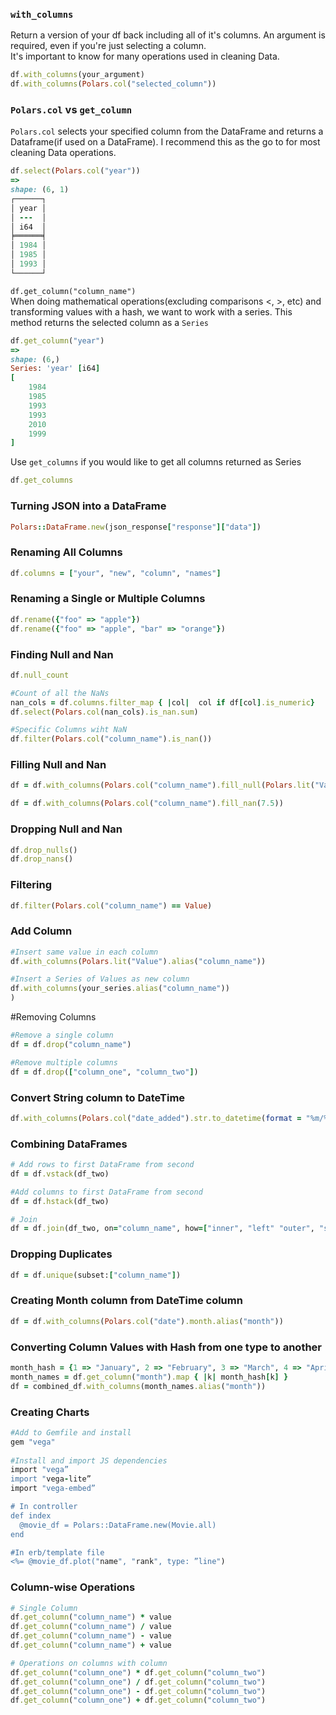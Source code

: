 
### **`with_columns`**<br/> 
Return a version of your df back including all of it's columns. An argument is required, even if you're just selecting a column.<br/> 
It's important to know for many operations used in cleaning Data.
```Ruby
df.with_columns(your_argument)
df.with_columns(Polars.col("selected_column"))
```
### `Polars.col` vs `get_column`
`Polars.col` selects your specified column from the DataFrame and returns a Dataframe(if used on a DataFrame).  I recommend this as the go to for most cleaning Data operations.

```Ruby
df.select(Polars.col("year"))
=>
shape: (6, 1)
┌──────┐
│ year │
│ ---  │
│ i64  │
╞══════╡
│ 1984 │
│ 1985 │
│ 1993 │
└──────┘
```
`df.get_column("column_name")`<br/> 
When doing mathematical operations(excluding comparisons <, >, etc) and transforming values with a hash, we want to work with a series. This method returns the selected column as a `Series`

```Ruby
df.get_column("year")
=>
shape: (6,)
Series: 'year' [i64]
[
	1984
	1985
	1993
	1993
	2010
	1999
]
```
Use `get_columns` if you would like to get all columns returned as Series
```Ruby
df.get_columns
```
### Turning JSON into a DataFrame
```Ruby
Polars::DataFrame.new(json_response["response"]["data"])

```

### Renaming All Columns
```Ruby
df.columns = ["your", "new", "column", "names"]

```

### Renaming a Single or Multiple Columns
```Ruby
df.rename({"foo" => "apple"})
df.rename({"foo" => "apple", "bar" => "orange"})
```

### Finding Null and Nan

```Ruby
df.null_count

#Count of all the NaNs
nan_cols = df.columns.filter_map { |col|  col if df[col].is_numeric}
df.select(Polars.col(nan_cols).is_nan.sum)

#Specific Columns wiht NaN
df.filter(Polars.col("column_name").is_nan())

```
### Filling Null and Nan

```Ruby
df = df.with_columns(Polars.col("column_name").fill_null(Polars.lit("Value")))

df = df.with_columns(Polars.col("column_name").fill_nan(7.5))

```
### Dropping Null and Nan
```Ruby
df.drop_nulls()
df.drop_nans()
```
### Filtering
```Ruby
df.filter(Polars.col("column_name") == Value)
```
### Add Column
```Ruby
#Insert same value in each column
df.with_columns(Polars.lit("Value").alias("column_name"))

#Insert a Series of Values as new column
df.with_columns(your_series.alias("column_name"))
)
```

#Removing Columns
```Ruby
#Remove a single column
df = df.drop("column_name")

#Remove multiple columns
df = df.drop(["column_one", "column_two"])
```
### Convert String column to DateTime
```Ruby
df.with_columns(Polars.col("date_added").str.to_datetime(format = "%m/%d/%Y", time_unit: "ns"))
```
### Combining DataFrames
```Ruby
# Add rows to first DataFrame from second
df = df.vstack(df_two)

#Add columns to first DataFrame from second
df = df.hstack(df_two)

# Join
df = df.join(df_two, on="column_name", how=["inner", "left" "outer", "semi" "anti" "cross"])
```

### Dropping Duplicates
```Ruby
df = df.unique(subset:["column_name"])
```
### Creating Month column from DateTime column
```Ruby
df = df.with_columns(Polars.col("date").month.alias("month"))
```

### Converting Column Values with Hash from one type to another
```Ruby
month_hash = {1 => "January", 2 => "February", 3 => "March", 4 => "April", 5 => "May", 6 => "June", 7 => "July", 8 => "August", 9 => "September", 10 => "October", 11 => "November", 12 => "December"}
month_names = df.get_column("month").map { |k| month_hash[k] }
df = combined_df.with_columns(month_names.alias("month"))

```

### Creating Charts
```Ruby
#Add to Gemfile and install  
gem "vega"  
 
#Install and import JS dependencies
import "vega”
import "vega-lite”
import "vega-embed”

# In controller  
def index
  @movie_df = Polars::DataFrame.new(Movie.all)
end

#In erb/template file  
<%= @movie_df.plot("name", "rank", type: ”line")
```

### Column-wise Operations
```Ruby
# Single Column
df.get_column("column_name") * value
df.get_column("column_name") / value
df.get_column("column_name") - value
df.get_column("column_name") + value

# Operations on columns with column
df.get_column("column_one") * df.get_column("column_two")
df.get_column("column_one") / df.get_column("column_two")
df.get_column("column_one") - df.get_column("column_two")
df.get_column("column_one") + df.get_column("column_two")
```
